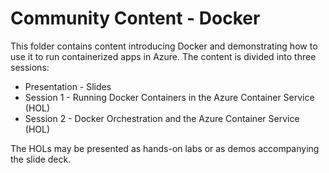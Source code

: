 # Community Content - Docker

This folder contains content introducing Docker and demonstrating how to use it to run containerized apps in Azure. The content is divided into three sessions:

- Presentation - Slides
- Session 1 - Running Docker Containers in the Azure Container Service (HOL)
- Session 2 - Docker Orchestration and the Azure Container Service (HOL)

The HOLs may be presented as hands-on labs or as demos accompanying the slide deck.